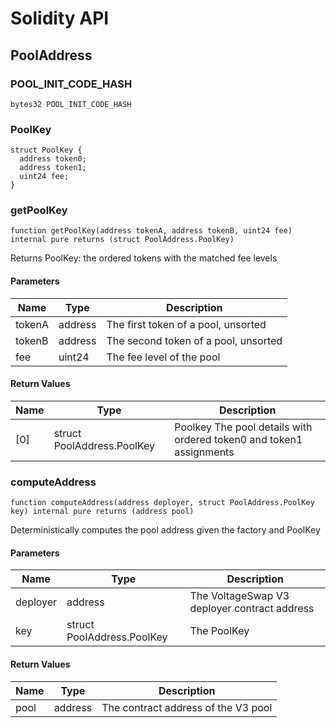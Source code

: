# Solidity API

## PoolAddress

### POOL_INIT_CODE_HASH

```solidity
bytes32 POOL_INIT_CODE_HASH
```

### PoolKey

```solidity
struct PoolKey {
  address token0;
  address token1;
  uint24 fee;
}
```

### getPoolKey

```solidity
function getPoolKey(address tokenA, address tokenB, uint24 fee) internal pure returns (struct PoolAddress.PoolKey)
```

Returns PoolKey: the ordered tokens with the matched fee levels

#### Parameters

| Name | Type | Description |
| ---- | ---- | ----------- |
| tokenA | address | The first token of a pool, unsorted |
| tokenB | address | The second token of a pool, unsorted |
| fee | uint24 | The fee level of the pool |

#### Return Values

| Name | Type | Description |
| ---- | ---- | ----------- |
| [0] | struct PoolAddress.PoolKey | Poolkey The pool details with ordered token0 and token1 assignments |

### computeAddress

```solidity
function computeAddress(address deployer, struct PoolAddress.PoolKey key) internal pure returns (address pool)
```

Deterministically computes the pool address given the factory and PoolKey

#### Parameters

| Name | Type | Description |
| ---- | ---- | ----------- |
| deployer | address | The VoltageSwap V3 deployer contract address |
| key | struct PoolAddress.PoolKey | The PoolKey |

#### Return Values

| Name | Type | Description |
| ---- | ---- | ----------- |
| pool | address | The contract address of the V3 pool |

